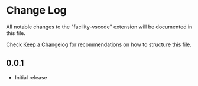 # Change Log
All notable changes to the "facility-vscode" extension will be documented in this file.

Check [Keep a Changelog](http://keepachangelog.com/) for recommendations on how to structure this file.

## 0.0.1
- Initial release
